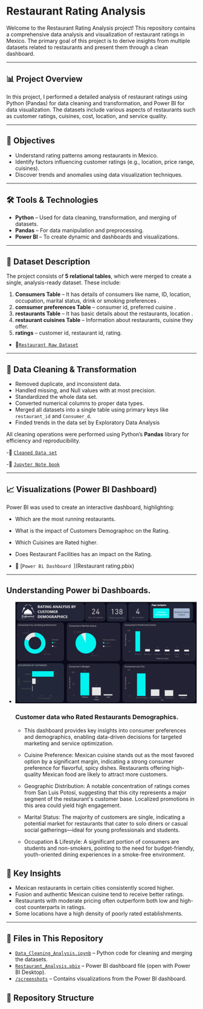 
# Restaurant Rating Analysis 

Welcome to the Restaurant Rating Analysis project! This repository contains a comprehensive data analysis and visualization of restaurant ratings in Mexico. The primary goal of this project is to derive insights  from multiple datasets related to restaurants and present them through a clean dashboard.

---

## 📊 Project Overview

In this project, I performed a detailed analysis of restaurant ratings using Python (Pandas) for data cleaning and transformation, and Power BI for data visualization. The datasets include various aspects of restaurants such as customer ratings, cuisines, cost, location, and service quality.

---

## 🧠 Objectives

- Understand rating patterns among restaurants in Mexico.
- Identify factors influencing customer ratings (e.g., location, price range, cuisines).
- Discover trends and anomalies using data visualization techniques.

---

## 🛠️ Tools & Technologies

- **Python** – Used for data cleaning, transformation, and merging of datasets.
- **Pandas** – For data manipulation and preprocessing.
- **Power BI** – To create dynamic and dashboards and visualizations.

---

## 📁 Dataset Description

The project consists of **5 relational tables**, which were merged to create a single, analysis-ready dataset. These include:

1. **Consumers Table** – It has details of consumers like name, ID, location, occupation, marital status, drink or smoking preferences .
2. **comsumer preferences Table** – consumer id, preferred cuisine .
3. **restaurants Table** – It has basic details about the restaurants, location .
4. **restaurant cuisines Table** – Information about restaurants, cuisine they offer.
5. **ratings** – customer id, restaurant id, rating.

- 🔗[`Restaurant Raw Dataset`](Raw_Dataset.zip)
---

## 🧹 Data Cleaning & Transformation

- Removed duplicate, and inconsistent data.
- Handled missing, and Null values with at most precision.
- Standardized the whole data set.
- Converted numerical columns to proper data types.
- Merged all datasets into a single table using primary keys  like `restaurant_id` and  `Consumer_d`.
- Finded trends in the data set by Exploratory Data Analysis

All cleaning operations were performed using Python’s **Pandas** library for efficiency and reproducibility.

-🔗 [`Cleaned Data set`](Rating_analysis.zip)

-🔗 [`Jupyter Note book`](Rating.ipynb)


---

## 📈 Visualizations (Power BI Dashboard)

Power BI was used to create an interactive dashboard, highlighting:

- Which are the  most running restaurants.
- What is the impact of Customers Demographoc on the Rating.
- Which Cuisines are Rated higher.
- Does Restaurant Facilities has an impact on the Rating.

- 🔗 [`Power Bi Dashboard `](Restaurant rating.pbix)


--------
## Understanding Power bi Dashboards.

- ![`Customer Pattern Screen shot`](https://github.com/Danish-ud/Restaurant-Rating-Analysis/blob/main/Customer%20Data%20analyze.png)


  ### Customer data who Rated Restaurants Demographics.

  - This dashboard provides key insights into consumer preferences and demographics, enabling data-driven decisions for targeted marketing and service optimization.

  - Cuisine Preference: Mexican cuisine stands out as the most favored option by a significant margin, indicating a strong consumer preference for flavorful, spicy dishes. Restaurants offering high-quality Mexican food are likely to attract more customers.

  - Geographic Distribution: A notable concentration of ratings comes from San Luis Potosí, suggesting that this city represents a major segment of the             restaurant's customer base. Localized promotions in this area could yield high engagement.

  - Marital Status: The majority of customers are single, indicating a potential market for restaurants that cater to solo diners or casual social gatherings—ideal for young professionals and students.

  - Occupation & Lifestyle: A significant portion of consumers are students and non-smokers, pointing to the need for budget-friendly, youth-oriented dining experiences in a smoke-free environment.

## 🧩 Key Insights

- Mexican restaurants in certain cities consistently scored higher.
- Fusion and authentic Mexican cuisine tend to receive better ratings.
- Restaurants with moderate pricing often outperform both low and high-cost counterparts in ratings.
- Some locations have a high density of poorly rated establishments.

---
## 🔗 Files in This Repository

- [`Data_Cleaning_Analysis.ipynb`](notebooks/Data_Cleaning_Analysis.ipynb) – Python code for cleaning and merging the datasets.
- [`Restaurant_Analysis.pbix`](Restaurant_Analysis.pbix) – Power BI dashboard file (open with Power BI Desktop).
- [`/screenshots`](screenshots/) – Contains visualizations from the Power BI dashboard.

## 📂 Repository Structure

